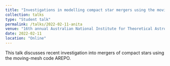 ```yaml
---
title: "Investigations in modelling compact star mergers using the moving-mesh code AREPO"
collection: talks
type: "Student talk"
permalink: /talks/2022-02-11-anita
venue: "16th annual Australian National Institute for Theoretical Astrophysics science workshop"
date: 2022-02-11
location: "Online"
---
```


This talk discusses recent investigation into mergers of compact stars using the moving-mesh code AREPO.
